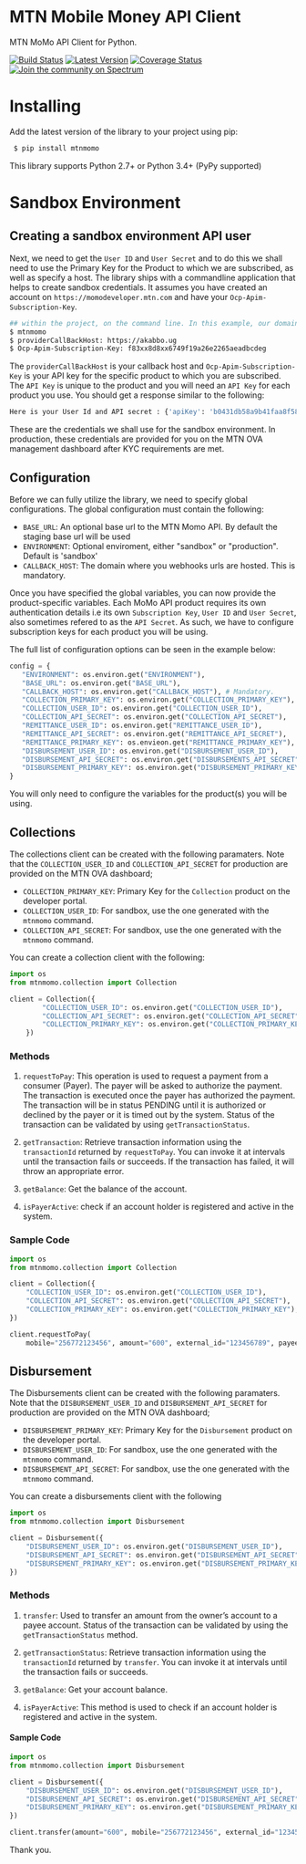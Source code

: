 # MTN Mobile Money API Client

MTN MoMo API Client for Python.

[![Build Status](https://travis-ci.com/sparkplug/momoapi-python.svg?branch=master)](https://travis-ci.com/sparkplug/momoapi-node)
[![Latest Version](https://img.shields.io/pypi/v/tox-travis.svg)](https://badge.fury.io/js/mtn-momo)
[![Coverage Status](https://coveralls.io/repos/github/sparkplug/momoapi-python/badge.svg?branch=master)](https://coveralls.io/github/sparkplug/momoapi-python?branch=master)
[![Join the community on Spectrum](https://withspectrum.github.io/badge/badge.svg)](https://spectrum.chat/momo-api-developers/)


# Installing

Add the latest version of the library to your project using pip:

```bash
 $ pip install mtnmomo
```

This library supports Python 2.7+ or Python 3.4+ (PyPy supported)

# Sandbox Environment

## Creating a sandbox environment API user 

Next, we need to get the `User ID` and `User Secret` and to do this we shall need to use the Primary Key for the Product to which we are subscribed, as well as specify a host. The library ships with a commandline application that helps to create sandbox credentials. It assumes you have created an account on `https://momodeveloper.mtn.com` and have your `Ocp-Apim-Subscription-Key`. 

```bash
## within the project, on the command line. In this example, our domain is akabbo.ug
$ mtnmomo
$ providerCallBackHost: https://akabbo.ug
$ Ocp-Apim-Subscription-Key: f83xx8d8xx6749f19a26e2265aeadbcdeg
```

The `providerCallBackHost` is your callback host and `Ocp-Apim-Subscription-Key` is your API key for the specific product to which you are subscribed. The `API Key` is unique to the product and you will need an `API Key` for each product you use. You should get a response similar to the following:

```bash
Here is your User Id and API secret : {'apiKey': 'b0431db58a9b41faa8f5860230xxxxxx', 'UserId': '053c6dea-dd68-xxxx-xxxx-c830dac9f401'}
```

These are the credentials we shall use for the sandbox environment. In production, these credentials are provided for you on the MTN OVA management dashboard after KYC requirements are met.

## Configuration

Before we can fully utilize the library, we need to specify global configurations. The global configuration must contain the following:

* `BASE_URL`: An optional base url to the MTN Momo API. By default the staging base url will be used
* `ENVIRONMENT`: Optional enviroment, either "sandbox" or "production". Default is 'sandbox'
* `CALLBACK_HOST`: The domain where you webhooks urls are hosted. This is mandatory.

Once you have specified the global variables, you can now provide the product-specific variables. Each MoMo API product requires its own authentication details i.e its own `Subscription Key`, `User ID` and `User Secret`, also sometimes refered to as the `API Secret`. As such, we have to configure subscription keys for each product you will be using. 

The full list of configuration options can be seen in the example below:

 ```python
 config = {
    "ENVIRONMENT": os.environ.get("ENVIRONMENT"), 
    "BASE_URL": os.environ.get("BASE_URL"), 
    "CALLBACK_HOST": os.environ.get("CALLBACK_HOST"), # Mandatory.
    "COLLECTION_PRIMARY_KEY": os.environ.get("COLLECTION_PRIMARY_KEY"), 
    "COLLECTION_USER_ID": os.environ.get("COLLECTION_USER_ID"),
    "COLLECTION_API_SECRET": os.environ.get("COLLECTION_API_SECRET"),
    "REMITTANCE_USER_ID": os.environ.get("REMITTANCE_USER_ID"), 
    "REMITTANCE_API_SECRET": os.environ.get("REMITTANCE_API_SECRET"),
    "REMITTANCE_PRIMARY_KEY": os.envieon.get("REMITTANCE_PRIMARY_KEY"),
    "DISBURSEMENT_USER_ID": os.environ.get("DISBURSEMENT_USER_ID"), 
    "DISBURSEMENT_API_SECRET": os.environ.get("DISBURSEMENTS_API_SECRET"),
    "DISBURSEMENT_PRIMARY_KEY": os.environ.get("DISBURSEMENT_PRIMARY_KEY"), 
}
```

You will only need to configure the variables for the product(s) you will be using.

## Collections

The collections client can be created with the following paramaters. Note that the `COLLECTION_USER_ID` and `COLLECTION_API_SECRET` for production are provided on the MTN OVA dashboard;

* `COLLECTION_PRIMARY_KEY`: Primary Key for the `Collection` product on the developer portal.
* `COLLECTION_USER_ID`: For sandbox, use the one generated with the `mtnmomo` command.
* `COLLECTION_API_SECRET`: For sandbox, use the one generated with the `mtnmomo` command.

You can create a collection client with the following:

```python
import os
from mtnmomo.collection import Collection

client = Collection({
        "COLLECTION_USER_ID": os.environ.get("COLLECTION_USER_ID"),
        "COLLECTION_API_SECRET": os.environ.get("COLLECTION_API_SECRET"),
        "COLLECTION_PRIMARY_KEY": os.environ.get("COLLECTION_PRIMARY_KEY"),
    })
```

### Methods

1. `requestToPay`: This operation is used to request a payment from a consumer (Payer). The payer will be asked to authorize the payment. The transaction is executed once the payer has authorized the payment. The transaction will be in status PENDING until it is authorized or declined by the payer or it is timed out by the system. Status of the transaction can be validated by using `getTransactionStatus`.

2. `getTransaction`: Retrieve transaction information using the `transactionId` returned by `requestToPay`. You can invoke it at intervals until the transaction fails or succeeds. If the transaction has failed, it will throw an appropriate error. 

3. `getBalance`: Get the balance of the account.

4. `isPayerActive`: check if an account holder is registered and active in the system.

### Sample Code

```python
import os
from mtnmomo.collection import Collection

client = Collection({
    "COLLECTION_USER_ID": os.environ.get("COLLECTION_USER_ID"),
    "COLLECTION_API_SECRET": os.environ.get("COLLECTION_API_SECRET"),
    "COLLECTION_PRIMARY_KEY": os.environ.get("COLLECTION_PRIMARY_KEY"),
})

client.requestToPay(
    mobile="256772123456", amount="600", external_id="123456789", payee_note="dd", payer_message="dd", currency="EUR")
```

## Disbursement

The Disbursements client can be created with the following paramaters. Note that the `DISBURSEMENT_USER_ID` and `DISBURSEMENT_API_SECRET` for production are provided on the MTN OVA dashboard;

* `DISBURSEMENT_PRIMARY_KEY`: Primary Key for the `Disbursement` product on the developer portal.
* `DISBURSEMENT_USER_ID`: For sandbox, use the one generated with the `mtnmomo` command.
* `DISBURSEMENT_API_SECRET`: For sandbox, use the one generated with the `mtnmomo` command.

You can create a disbursements client with the following

```python
import os
from mtnmomo.collection import Disbursement

client = Disbursement({
    "DISBURSEMENT_USER_ID": os.environ.get("DISBURSEMENT_USER_ID"),
    "DISBURSEMENT_API_SECRET": os.environ.get("DISBURSEMENT_API_SECRET"),
    "DISBURSEMENT_PRIMARY_KEY": os.environ.get("DISBURSEMENT_PRIMARY_KEY"),
})
```

### Methods

1. `transfer`: Used to transfer an amount from the owner’s account to a payee account. Status of the transaction can be validated by using the `getTransactionStatus` method.

2. `getTransactionStatus`: Retrieve transaction information using the `transactionId` returned by `transfer`. You can invoke it at intervals until the transaction fails or succeeds.

2. `getBalance`: Get your account balance.

3. `isPayerActive`: This method is used to check if an account holder is registered and active in the system.

#### Sample Code

```python
import os
from mtnmomo.collection import Disbursement

client = Disbursement({
    "DISBURSEMENT_USER_ID": os.environ.get("DISBURSEMENT_USER_ID"),
    "DISBURSEMENT_API_SECRET": os.environ.get("DISBURSEMENT_API_SECRET"),
    "DISBURSEMENT_PRIMARY_KEY": os.environ.get("DISBURSEMENT_PRIMARY_KEY"),
})

client.transfer(amount="600", mobile="256772123456", external_id="123456789", payee_note="dd",      payer_message="dd", currency="EUR")

```

Thank you.
